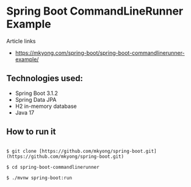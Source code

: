 # Spring Boot CommandLineRunner Example

Article links
* https://mkyong.com/spring-boot/spring-boot-commandlinerunner-example/

## Technologies used:
* Spring Boot 3.1.2
* Spring Data JPA
* H2 in-memory database
* Java 17

## How to run it
```

$ git clone [https://github.com/mkyong/spring-boot.git](https://github.com/mkyong/spring-boot.git)

$ cd spring-boot-commandlinerunner

$ ./mvnw spring-boot:run

```


